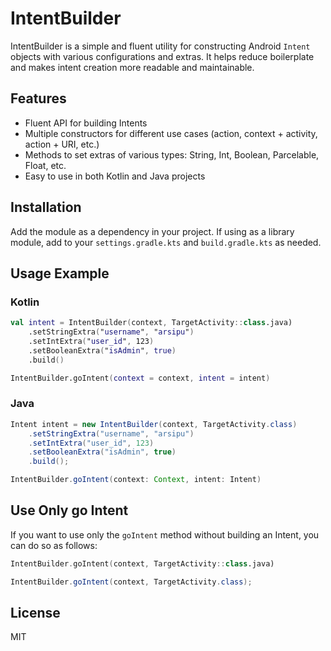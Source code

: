 # IntentBuilder

IntentBuilder is a simple and fluent utility for constructing Android `Intent` objects with various configurations and extras. It helps reduce boilerplate and makes intent creation more readable and maintainable.

## Features
- Fluent API for building Intents
- Multiple constructors for different use cases (action, context + activity, action + URI, etc.)
- Methods to set extras of various types: String, Int, Boolean, Parcelable, Float, etc.
- Easy to use in both Kotlin and Java projects

## Installation
Add the module as a dependency in your project. If using as a library module, add to your `settings.gradle.kts` and `build.gradle.kts` as needed.

## Usage Example

### Kotlin
```kotlin
val intent = IntentBuilder(context, TargetActivity::class.java)
    .setStringExtra("username", "arsipu")
    .setIntExtra("user_id", 123)
    .setBooleanExtra("isAdmin", true)
    .build()

IntentBuilder.goIntent(context = context, intent = intent)
```

### Java
```java
Intent intent = new IntentBuilder(context, TargetActivity.class)
    .setStringExtra("username", "arsipu")
    .setIntExtra("user_id", 123)
    .setBooleanExtra("isAdmin", true)
    .build();

IntentBuilder.goIntent(context: Context, intent: Intent)
```


## Use Only go Intent
If you want to use only the `goIntent` method without building an Intent, you can do so as follows:
```kotlin
IntentBuilder.goIntent(context, TargetActivity::class.java)
```
```java
IntentBuilder.goIntent(context, TargetActivity.class);
```
## License
MIT
